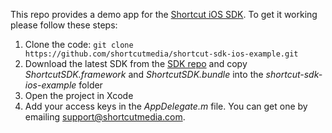 This repo provides a demo app for the [Shortcut iOS SDK](https://github.com/shortcutmedia/shortcut-sdk-ios). To get it working please follow these steps:

1. Clone the code: `git clone https://github.com/shortcutmedia/shortcut-sdk-ios-example.git`
2. Download the latest SDK from the [SDK repo](https://github.com/shortcutmedia/shortcut-sdk-ios) and copy *ShortcutSDK.framework* and *ShortcutSDK.bundle* into the *shortcut-sdk-ios-example* folder
3. Open the project in Xcode
4. Add your access keys in the *AppDelegate.m* file. You can get one by emailing support@shortcutmedia.com.
